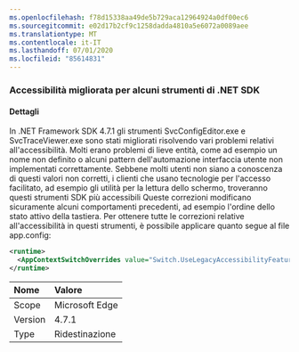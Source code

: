 ```yaml
---
ms.openlocfilehash: f78d15338aa49de5b729aca12964924a0df00ec6
ms.sourcegitcommit: e02d17b2cf9c1258dadda4810a5e6072a0089aee
ms.translationtype: MT
ms.contentlocale: it-IT
ms.lasthandoff: 07/01/2020
ms.locfileid: "85614831"
---
```

### <a name="improved-accessibility-for-some-net-sdk-tools"></a>Accessibilità migliorata per alcuni strumenti di .NET SDK

#### <a name="details"></a>Dettagli

In .NET Framework SDK 4.7.1 gli strumenti SvcConfigEditor.exe e SvcTraceViewer.exe sono stati migliorati risolvendo vari problemi relativi all'accessibilità. Molti erano problemi di lieve entità, come ad esempio un nome non definito o alcuni pattern dell'automazione interfaccia utente non implementati correttamente. Sebbene molti utenti non siano a conoscenza di questi valori non corretti, i clienti che usano tecnologie per l'accesso facilitato, ad esempio gli utilità per la lettura dello schermo, troveranno questi strumenti SDK più accessibili Queste correzioni modificano sicuramente alcuni comportamenti precedenti, ad esempio l'ordine dello stato attivo della tastiera. Per ottenere tutte le correzioni relative all'accessibilità in questi strumenti, è possibile applicare quanto segue al file app.config:

```xml
<runtime>
  <AppContextSwitchOverrides value="Switch.UseLegacyAccessibilityFeatures=false"/>
</runtime>
```

| Nome    | Valore       |
|:--------|:------------|
| Scope   | Microsoft Edge        |
| Version | 4.7.1       |
| Type    | Ridestinazione |
